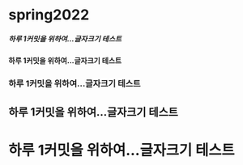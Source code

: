 # spring2022

#####  하루 1커밋을 위하여...글자크기 테스트

####  하루 1커밋을 위하여...글자크기 테스트

###  하루 1커밋을 위하여...글자크기 테스트

##  하루 1커밋을 위하여...글자크기 테스트

#  하루 1커밋을 위하여...글자크기 테스트
